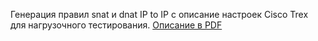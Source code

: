 Генерация правил snat и dnat IP to IP с описание настроек Cisco Trex для нагрузочного тестирования. 
[Описание в PDF](https://github.com/SeregaEngineer/pt-Generate-nat-rules/blob/main/Trex%20DNAT_SNAT.pdf)
